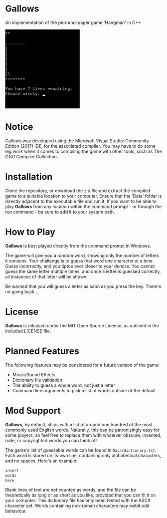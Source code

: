 # Gallows
An implementation of the pen-and-paper game 'Hangman' in C++

![Alt text](/gallows-screenshot.png)

# Notice
Gallows was developed using the Microsoft Visual Studio: Community Edition (2017) IDE, for the associated compiler. You may have to do some leg work when it comes to compiling the game with other tools, such as The GNU Compiler Collection.

# Installation
Clone the repository, or download the zip file and extract the compiled game to a suitable location to your computer. Ensure that the 'Data' folder is directly adjacent to the executable file and run it. If you want to be able to play **Gallows** from any location within the command prompt - or through the run command - be sure to add it to your system path.

# How to Play
**Gallows** is best played directly from the command prompt in Windows.

The game will give you a random word, showing only the number of letters it contains. Your challenge is to guess that word one character at a time. Guess incorrectly, and you tiptoe ever closer to your demise. You cannot guess the same letter multiple times, and once a letter is guessed correctly, all instances of that letter will be shown.

Be warned that you will guess a letter as soon as you press the key. There's no going back...

# License
**Gallows** is released under the MIT Open Source License, as outlined in the included LICENSE file.

# Planned Features
The following features may be considered for a future version of the game:
- Music/Sound Effects
- Dictionary file validation
- The ability to guess a whole word, not just a letter
- Command line arguments to pick a list of words outside of the default

# Mod Support
**Gallows**, by default, ships with a list of around one hundred of the most commonly used English words. Naturally, this can be patronisingly easy for some players, so feel free to replace them with whatever obscure, invented, rude, or copyrighted words you can think of!

The game's list of guessable words can be found in `Data/dictionary.txt`. Each word is stored on its own line, containing only alphabetical characters, and no spaces. Here's an example:

```
insert
words
here
```

Blank lines of text are not counted as words, and the file can be theoretically as long or as short as you like, provided that you can fit it on your computer. This dictionary file has only been tested with the ASCII character set. Words containing non-roman characters may exibit odd behaviour.
